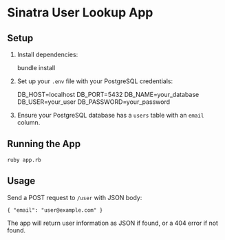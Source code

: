 # Sinatra User Lookup App

## Setup

1. Install dependencies:

    bundle install

2. Set up your `.env` file with your PostgreSQL credentials:

    DB_HOST=localhost
    DB_PORT=5432
    DB_NAME=your_database
    DB_USER=your_user
    DB_PASSWORD=your_password

3. Ensure your PostgreSQL database has a `users` table with an `email` column.

## Running the App

    ruby app.rb

## Usage

Send a POST request to `/user` with JSON body:

    { "email": "user@example.com" }

The app will return user information as JSON if found, or a 404 error if not found. 